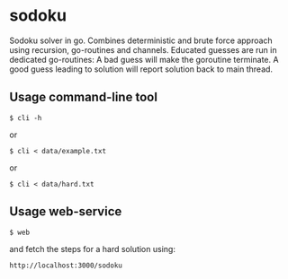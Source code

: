 # sodoku
Sodoku solver in go. Combines deterministic and brute force approach using recursion, go-routines and channels.
Educated guesses are run in dedicated go-routines: A bad guess will make the goroutine terminate. A good guess leading to solution will report solution back to main thread.

## Usage command-line tool

    $ cli -h

or

    $ cli < data/example.txt

or    

    $ cli < data/hard.txt

## Usage web-service


    $ web

and fetch the steps for a hard solution using:    

    http://localhost:3000/sodoku
